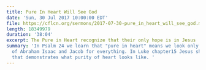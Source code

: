 ```yaml
---
title: Pure In Heart Will See God
date: 'Sun, 30 Jul 2017 10:00:00 EDT'
file: https://cflcn.org/sermons/2017-07-30-pure_in_heart_will_see_god.m4a
length: 18349979
duration: '38:04'
excerpt: The Pure in Heart recognize that their only hope is in Jesus
summary: 'In Psalm 24 we learn that "pure in heart" means we look only to the God
  of Abraham Isaac and Jacob for everything. In Luke chapter15 Jesus shares a parable
  that demonstrates what purity of heart looks like. '
---
```

